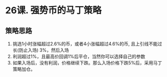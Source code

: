 # 26课. 强势币的马丁策略

## 策略思路

1.  挑选1小时涨幅超过2.6%的币，或者4小涨幅超过4.6%的币,
    且上引线不能过长(防止入场) 3%，然后入场
2.  利润超过1%，且最高价回调1%后平仓，当然你可以选择自己的参数
3.  如果入场后，没有利润，价格继续下跌。那么入场价格下跌5%后，采用马丁策略加仓。